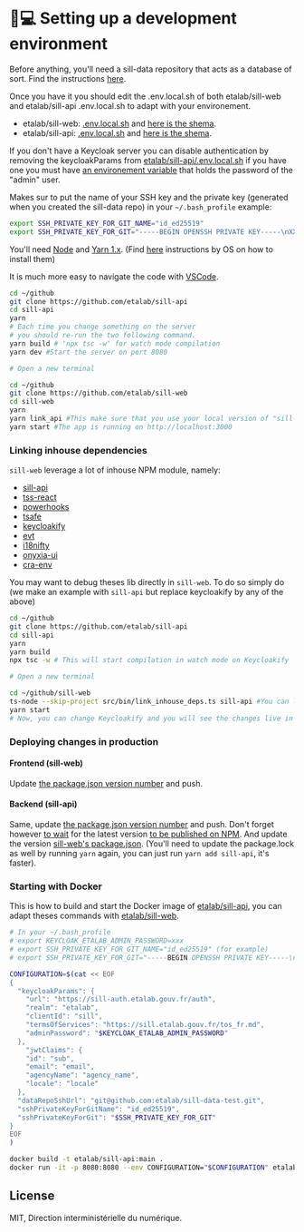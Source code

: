 # 👩💻 Setting up a development environment

Before anything, you'll need a sill-data repository that acts as a database of sort.  Find the instructions [here](<README (1).md#the-data-git-repository>).

Once you have it you should edit the .env.local.sh of both etalab/sill-web and etalab/sill-api .env.local.sh to adapt with your environement. &#x20;

* etalab/sill-web: [.env.local.sh](https://github.com/etalab/sill-web/blob/main/.env.local.sh) and [here is the shema](https://github.com/etalab/sill-web/blob/5dfd9535e777400e20dcd45dd3baf6173273e620/src/configuration.ts#L14-L65).
* etalab/sill-api: [.env.local.sh](https://github.com/etalab/sill-api/blob/main/.env.local.sh) and [here is the shema](https://github.com/etalab/sill-api/blob/main/src/server/configuration.ts).

If you don't have a Keycloak server you can disable authentication by removing the  keycloakParams from [etalab/sill-api/.env.local.sh](https://github.com/etalab/sill-api/blob/2a6016fbd408bded77acf3938e3c74cea76c53aa/.env.local.sh#L5-L11) if you have one you must have [an environement variable](https://github.com/etalab/sill-api/blob/2a6016fbd408bded77acf3938e3c74cea76c53aa/.env.local.sh#L10) that holds the password of the "admin" user.

Makes sur to put the name of your SSH key and the private key (generated when you created the sill-data repo) in your `~/.bash_profile` example:

```bash
export SSH_PRIVATE_KEY_FOR_GIT_NAME="id_ed25519"
export SSH_PRIVATE_KEY_FOR_GIT="-----BEGIN OPENSSH PRIVATE KEY-----\nXXX\nXXX\nXXX\nXXX\nXXX\n-----END OPENSSH PRIVATE KEY-----\n"
```

You'll need [Node](https://nodejs.org/) and [Yarn 1.x](https://classic.yarnpkg.com/lang/en/). (Find [here](https://docs.gitlanding.dev/#step-by-step-guide) instructions by OS on how to install them)

It is much more easy to navigate the code with [VSCode](https://code.visualstudio.com/).

```bash
cd ~/github
git clone https://github.com/etalab/sill-api
cd sill-api
yarn
# Each time you change something on the server
# you should re-run the two following command.
yarn build # 'npx tsc -w' for watch mode compilation
yarn dev #Start the server on port 8080

# Open a new terminal

cd ~/github
git clone https://github.com/etalab/sill-web
cd sill-web
yarn
yarn link_api #This make sure that you use your local version of "sill-web" and not the latest NPM release.
yarn start #The app is running on http://localhost:3000
```

### Linking inhouse dependencies

`sill-web` leverage a lot of inhouse NPM module, namely:

* [sill-api](https://www.npmjs.com/package/sill-api)
* [tss-react](https://tss-react.dev)
* [powerhooks](https://powerhooks.dev)
* [tsafe](https://tsafe.dev)
* [keycloakify](https://keycloakify.dev)
* [evt](https://evt.land)
* [i18nifty](https://github.com/garronej/i18nifty)
* [onyxia-ui](https://github.com/InseeFrLab/onyxia-ui)
* [cra-env](https://github.com/etalab/cra-env)

You may want to debug theses lib directly in `sill-web`. To do so simply do (we make an example with `sill-api` but replace keycloakify by any of the above)

```bash
cd ~/github
git clone https://github.com/etalab/sill-api
cd sill-api
yarn
yarn build
npx tsc -w # This will start compilation in watch mode on Keycloakify

# Open a new terminal

cd ~/github/sill-web
ts-node --skip-project src/bin/link_inhouse_deps.ts sill-api #You can link more than just one lib example: ts-node --skip-project src/bin/link_inhouse_deps.ts sill-api keycloakify onyxia-ui
yarn start
# Now, you can change Keycloakify and you will see the changes live in https://localhost:3000
```

### Deploying changes in production

#### Frontend (sill-web)

Update [the package.json version number](https://github.com/etalab/sill-web/blob/faeeb89792ee1174fd345717a94ca6677a2adb42/package.json#L4) and push.

#### Backend (sill-api)

Same, update [the package.json version number](https://github.com/etalab/sill-api/blob/77703b6ec2874792ad7d858f29b53109ee590de1/package.json#L3) and push. Don't forget however [to wait](https://github.com/etalab/sill-api/actions) for the latest version [to be published on NPM](https://www.npmjs.com/package/sill-api). And update the version [sill-web's package.json](https://github.com/etalab/sill-web/blob/faeeb89792ee1174fd345717a94ca6677a2adb42/package.json#L48). (You'll need to update the package.lock as well by running `yarn` again, you can just run `yarn add sill-api`, it's faster).

### Starting with Docker

This is how to build and start the Docker image of [etalab/sill-api](https://github.com/etalab/sill-api), you can adapt theses commands with [etalab/sill-web](https://github.com/etalab/sill-web). &#x20;

```bash
# In your ~/.bash_profile
# export KEYCLOAK_ETALAB_ADMIN_PASSWORD=xxx
# export SSH_PRIVATE_KEY_FOR_GIT_NAME="id_ed25519" (for example)
# export SSH_PRIVATE_KEY_FOR_GIT="-----BEGIN OPENSSH PRIVATE KEY-----\nxxx\nxxx\nxxx\n-----END OPENSSH PRIVATE KEY-----\n"

CONFIGURATION=$(cat << EOF
{
  "keycloakParams": {
    "url": "https://sill-auth.etalab.gouv.fr/auth",
    "realm": "etalab",
    "clientId": "sill",
    "termsOfServices": "https://sill.etalab.gouv.fr/tos_fr.md",
    "adminPassword": "$KEYCLOAK_ETALAB_ADMIN_PASSWORD"
  },
    "jwtClaims": {
    "id": "sub",
    "email": "email",
    "agencyName": "agency_name",
    "locale": "locale"
  },
  "dataRepoSshUrl": "git@github.com:etalab/sill-data-test.git",
  "sshPrivateKeyForGitName": "id_ed25519",
  "sshPrivateKeyForGit": "$SSH_PRIVATE_KEY_FOR_GIT"
}
EOF
)

docker build -t etalab/sill-api:main .
docker run -it -p 8080:8080 --env CONFIGURATION="$CONFIGURATION" etalab/sill-api:mainsh
```

## License

MIT, Direction interministérielle du numérique.
